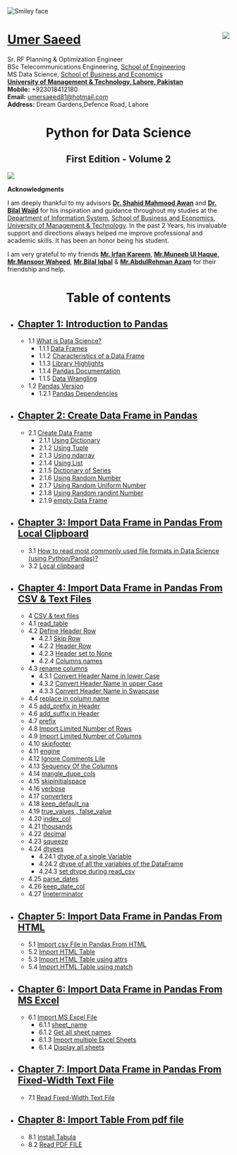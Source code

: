 <img src="https://encrypted-tbn0.gstatic.com/images?q=tbn:ANd9GcS28Mw_N6RTuNvdbw3UShxAHfWHyZ2qMgkjSdnVRO4Qo-8TYqip4w" alt="Smiley face" align="center">

#  [Umer Saeed](https://www.linkedin.com/in/engumersaeed/)            <img src="https://www.umt.edu.pk/style/images/umt-logo.jpg" align="right"/>
Sr. RF Planning & Optimization Engineer<br>
BSc Telecommunications Engineering, [School of Engineering](https://sen.umt.edu.pk/)<br>
MS Data Science, [School of Business and Economics](sbe.umt.edu.pk)<br>
**[University of Management & Technology, Lahore, Pakistan](www.umt.edu.pk)**<br>
**Mobile:**     +923018412180<br>
**Email:**  umersaeed81@hotmail.com<br>
**Address:** Dream Gardens,Defence Road, Lahore<br>
<h1 align="center">Python for Data Science</h1>
<h2 align="center">First Edition - Volume 2</h2>
 <img src="https://www.python.org/static/img/python-logo.png" align="center"/>
 
 **Acknowledgments**

I am deeply thankful to my advisors [**Dr. Shahid Mahmood Awan**](https://uk.linkedin.com/in/shahidmawan) and [**Dr. Bilal Wajid**](https://www.linkedin.com/in/dr-bilal-wajid-98949276/) for his inspiration and guidance throughout my studies at the [Department of Information System](https://sbe.umt.edu.pk/iss1/home.aspx), [School of Business and Economics](sbe.umt.edu.pk), [University of Management & Technology](www.umt.edu.pk). In the past 2 Years, his invaluable support and directions always helped me improve professional and academic skills. It has been an honor being his student.

I am very grateful to my friends [**Mr. Irfan Kareem**](https://www.linkedin.com/in/irfan-kareem-a89ba021/), [**Mr.Muneeb Ul Haque**](https://www.linkedin.com/in/muneeb-ul-haque-86551728/), [**Mr.Mansoor Waheed**](https://www.linkedin.com/in/mansoor-waheed-26925021/), [**Mr.Bilal Iqbal**](https://www.linkedin.com/in/bilal-iqbal-5354a324/) & [**Mr.AbdulRehman Azam**](https://www.linkedin.com/in/areh-azam/) for their friendship and help.

# <h1 align="center"> Table of contents

- ## [**Chapter 1: Introduction to Pandas**](https://htmlpreview.github.io/?https://github.com/Umersaeed81/PythonForDataScienceV1/blob/main/Chapter1.html)

  - 1.1 [What is Data Science?](https://htmlpreview.github.io/?https://github.com/Umersaeed81/PythonForDataScienceV1/blob/main/Chapter1.html#1.1-What-is-Data-Science?)
     - 1.1.1 [Data Frames](https://htmlpreview.github.io/?https://github.com/Umersaeed81/PythonForDataScienceV1/blob/main/Chapter1.html#1.1.1-Data-Frames)
     - 1.1.2 [Characteristics of a Data Frame](https://htmlpreview.github.io/?https://github.com/Umersaeed81/PythonForDataScienceV1/blob/main/Chapter1.html#1.1.2-Characteristics-of-a-Data-Frame)
     - 1.1.3 [Library Highlights](https://htmlpreview.github.io/?https://github.com/Umersaeed81/PythonForDataScienceV1/blob/main/Chapter1.html#1.1.3-Library-Highlights)
     - 1.1.4 [Pandas Documentation](https://htmlpreview.github.io/?https://github.com/Umersaeed81/PythonForDataScienceV1/blob/main/Chapter1.html#1.1.4-Pandas-Documentation)
     - 1.1.5 [Data Wrangling](https://htmlpreview.github.io/?https://github.com/Umersaeed81/PythonForDataScienceV1/blob/main/Chapter1.html#1.1.5-Data-Wrangling)
  - 1.2 [Pandas Version](https://htmlpreview.github.io/?https://github.com/Umersaeed81/PythonForDataScienceV1/blob/main/Chapter1.html#1.2-Pandas-Version)
     - 1.2.1 [Pandas Dependencies](https://htmlpreview.github.io/?https://github.com/Umersaeed81/PythonForDataScienceV1/blob/main/Chapter1.html#1.2.1-Pandas-Dependencies)

- ## [**Chapter 2: Create Data Frame in Pandas**](https://htmlpreview.github.io/?https://github.com/Umersaeed81/PythonForDataScienceV1/blob/main/Chapter2.html)

  - 2.1 [Create Data Frame](https://htmlpreview.github.io/?https://github.com/Umersaeed81/PythonForDataScienceV1/blob/main/Chapter2.html#2.1-Create-Data-Frame)
    - 2.1.1 [Using Dictionary](https://htmlpreview.github.io/?https://github.com/Umersaeed81/PythonForDataScienceV1/blob/main/Chapter2.html#2.1.1-Using-Dictionary)
    - 2.1.2 [Using Tuple](https://htmlpreview.github.io/?https://github.com/Umersaeed81/PythonForDataScienceV1/blob/main/Chapter2.html#2.1.2-Using-Tuple)
    - 2.1.3 [Using ndarray](https://htmlpreview.github.io/?https://github.com/Umersaeed81/PythonForDataScienceV1/blob/main/Chapter2.html#2.1.3-Using-ndarray)
    - 2.1.4 [Using List](https://htmlpreview.github.io/?https://github.com/Umersaeed81/PythonForDataScienceV1/blob/main/Chapter2.html#2.1.4-Using-List)
    - 2.1.5 [Dictionary of Series](https://htmlpreview.github.io/?https://github.com/Umersaeed81/PythonForDataScienceV1/blob/main/Chapter2.html#2.1.5-Dictionary-of-Series)
    - 2.1.6 [Using Random Number](https://htmlpreview.github.io/?https://github.com/Umersaeed81/PythonForDataScienceV1/blob/main/Chapter2.html#2.1.6-Using-Random-Number)
    - 2.1.7 [Using Random Uniform Number](https://htmlpreview.github.io/?https://github.com/Umersaeed81/PythonForDataScienceV1/blob/main/Chapter2.html#2.1.7-Using-Random-Uniform-Number)
    - 2.1.8 [Using Random randint Number](https://htmlpreview.github.io/?https://github.com/Umersaeed81/PythonForDataScienceV1/blob/main/Chapter2.html#2.1.8-Using-Random-randint-Number)
    - 2.1.9 [empty Data Frame](https://htmlpreview.github.io/?https://github.com/Umersaeed81/PythonForDataScienceV1/blob/main/Chapter2.html#2.1.9-empty-Data-Frame)


- ## [**Chapter 3: Import Data Frame in Pandas From Local Clipboard**](https://htmlpreview.github.io/?https://github.com/Umersaeed81/PythonForDataScienceV1/blob/main/Chapter3.html)

  - 3.1 [How to read most commonly used file formats in Data Science (using Python/Pandas)?](https://htmlpreview.github.io/?https://github.com/Umersaeed81/PythonForDataScienceV1/blob/main/Chapter3.html#3.1-How-to-read-most-commonly-used-file-formats-in-Data-Science-(using-Python/Pandas)?)
  - 3.2 [Local clipboard](https://htmlpreview.github.io/?https://github.com/Umersaeed81/PythonForDataScienceV1/blob/main/Chapter3.html#3.2-Local-clipboard)

- ## [**Chapter 4: Import Data Frame in Pandas From CSV & Text Files**](https://htmlpreview.github.io/?https://github.com/Umersaeed81/PythonForDataScienceV1/blob/main/Chapter4.html)
  - 4   [CSV & text files](https://htmlpreview.github.io/?https://github.com/Umersaeed81/PythonForDataScienceV1/blob/main/Chapter4.html#4-CSV-&-text-files)
  - 4.1 [read_table](https://htmlpreview.github.io/?https://github.com/Umersaeed81/PythonForDataScienceV1/blob/main/Chapter4.html#4.1-read_table)
  - 4.2 [Define Header Row](https://htmlpreview.github.io/?https://github.com/Umersaeed81/PythonForDataScienceV1/blob/main/Chapter4.html#4.2-Define-Header-Row)
    - 4.2.1 [Skip Row](https://htmlpreview.github.io/?https://github.com/Umersaeed81/PythonForDataScienceV1/blob/main/Chapter4.html#4.2.1-Skip-Row)
    - 4.2.2 [Header Row](https://htmlpreview.github.io/?https://github.com/Umersaeed81/PythonForDataScienceV1/blob/main/Chapter4.html#4.2.2-Header-Row)
    - 4.2.3 [Header set to None](https://htmlpreview.github.io/?https://github.com/Umersaeed81/PythonForDataScienceV1/blob/main/Chapter4.html#4.2.3-Header-set-to-None)
    - 4.2.4 [Columns names](https://htmlpreview.github.io/?https://github.com/Umersaeed81/PythonForDataScienceV1/blob/main/Chapter4.html#4.2.4-Columns-names)
  - 4.3 [rename columns](https://htmlpreview.github.io/?https://github.com/Umersaeed81/PythonForDataScienceV1/blob/main/Chapter4.html#4.3-rename-columns)
    - 4.3.1 [Convert Header Name in lower Case](https://htmlpreview.github.io/?https://github.com/Umersaeed81/PythonForDataScienceV1/blob/main/Chapter4.html#4.3.1-Convert-Header-Name-in-lower-Case)
    - 4.3.2 [Convert Header Name in upper Case](https://htmlpreview.github.io/?https://github.com/Umersaeed81/PythonForDataScienceV1/blob/main/Chapter4.html#4.3.2-Convert-Header-Name-in-upper-Case)
    - 4.3.3 [Convert Header Name in Swapcase](https://htmlpreview.github.io/?https://github.com/Umersaeed81/PythonForDataScienceV1/blob/main/Chapter4.html#4.3.3-Convert-Header-Name-in-Swapcase)
  - 4.4 [replace in column name](https://htmlpreview.github.io/?https://github.com/Umersaeed81/PythonForDataScienceV1/blob/main/Chapter4.html#4.4-replace-in-column-name)
  - 4.5 [add_prefix in Header](https://htmlpreview.github.io/?https://github.com/Umersaeed81/PythonForDataScienceV1/blob/main/Chapter4.html#4.5-add_prefix-in-Header)
  - 4.6 [add_suffix in Header](https://htmlpreview.github.io/?https://github.com/Umersaeed81/PythonForDataScienceV1/blob/main/Chapter4.html#4.6-add_suffix-in-Header)
  - 4.7 [prefix](https://htmlpreview.github.io/?https://github.com/Umersaeed81/PythonForDataScienceV1/blob/main/Chapter4.html#4.7-prefix)
  - 4.8 [Import Limited Number of Rows](https://htmlpreview.github.io/?https://github.com/Umersaeed81/PythonForDataScienceV1/blob/main/Chapter4.html#4.8-Import-Limited-Number-of-Rows)
  - 4.9 [Import Limited Number of Columns](https://htmlpreview.github.io/?https://github.com/Umersaeed81/PythonForDataScienceV1/blob/main/Chapter4.html#4.9-Import-Limited-Number-of-Columns)
  - 4.10 [skipfooter](https://htmlpreview.github.io/?https://github.com/Umersaeed81/PythonForDataScienceV1/blob/main/Chapter4.html#4.10-skipfooter)
  - 4.11 [engine](https://htmlpreview.github.io/?https://github.com/Umersaeed81/PythonForDataScienceV1/blob/main/Chapter4.html#4.11-engine)
  - 4.12 [Ignore Comments Lile](https://htmlpreview.github.io/?https://github.com/Umersaeed81/PythonForDataScienceV1/blob/main/Chapter4.html#4.12-Ignore-Comments-Lile)
  - 4.13 [Sequency Of the Columns](https://htmlpreview.github.io/?https://github.com/Umersaeed81/PythonForDataScienceV1/blob/main/Chapter4.html#4.13-Sequency-Of-the-Columns)
  - 4.14 [mangle_dupe_cols](https://htmlpreview.github.io/?https://github.com/Umersaeed81/PythonForDataScienceV1/blob/main/Chapter4.html#4.14-mangle_dupe_cols)
  - 4.15 [skipinitialspace](https://htmlpreview.github.io/?https://github.com/Umersaeed81/PythonForDataScienceV1/blob/main/Chapter4.html#4.15-skipinitialspace)
  - 4.16 [verbose](https://htmlpreview.github.io/?https://github.com/Umersaeed81/PythonForDataScienceV1/blob/main/Chapter4.html#4.16-verbose)
  - 4.17 [converters](https://htmlpreview.github.io/?https://github.com/Umersaeed81/PythonForDataScienceV1/blob/main/Chapter4.html#4.17-converters)
  - 4.18 [keep_default_na](https://htmlpreview.github.io/?https://github.com/Umersaeed81/PythonForDataScienceV1/blob/main/Chapter4.html#4.18--keep_default_na)
  - 4.19 [true_values , false_value](https://htmlpreview.github.io/?https://github.com/Umersaeed81/PythonForDataScienceV1/blob/main/Chapter4.html#4.19-true_values-,-false_value)
  - 4.20 [index_col](https://htmlpreview.github.io/?https://github.com/Umersaeed81/PythonForDataScienceV1/blob/main/Chapter4.html#4.20-index_col)
  - 4.21 [thousands](https://htmlpreview.github.io/?https://github.com/Umersaeed81/PythonForDataScienceV1/blob/main/Chapter4.html#4.21-thousands)
  - 4.22 [decimal](https://htmlpreview.github.io/?https://github.com/Umersaeed81/PythonForDataScienceV1/blob/main/Chapter4.html#4.22-decimal)
  - 4.23 [squeeze](https://htmlpreview.github.io/?https://github.com/Umersaeed81/PythonForDataScienceV1/blob/main/Chapter4.html#4.23-squeeze)
  - 4.24 [dtypes](https://htmlpreview.github.io/?https://github.com/Umersaeed81/PythonForDataScienceV1/blob/main/Chapter4.html#4.24-dtypes)
    - 4.24.1 [dtype of a single Variable](https://htmlpreview.github.io/?https://github.com/Umersaeed81/PythonForDataScienceV1/blob/main/Chapter4.html#4.24.1-dtype-of-a-single-Variable)
    - 4.24.2 [dtype of all the variables of the DataFrame](https://htmlpreview.github.io/?https://github.com/Umersaeed81/PythonForDataScienceV1/blob/main/Chapter4.html#4.24.2-dtype-of-all-the-variables-of-the-DataFrame)
    - 4.24.3 [set dtype during read_csv](https://htmlpreview.github.io/?https://github.com/Umersaeed81/PythonForDataScienceV1/blob/main/Chapter4.html#4.24.3-set-dtype-during-read_csv)
  - 4.25 [parse_dates](https://htmlpreview.github.io/?https://github.com/Umersaeed81/PythonForDataScienceV1/blob/main/Chapter4.html#4.25-parse_dates)
  - 4.26 [keep_date_col](https://htmlpreview.github.io/?https://github.com/Umersaeed81/PythonForDataScienceV1/blob/main/Chapter4.html#4.26-keep_date_col)
  - 4.27 [lineterminator](https://htmlpreview.github.io/?https://github.com/Umersaeed81/PythonForDataScienceV1/blob/main/Chapter4.html#4.27-lineterminator)

- ## [**Chapter 5: Import Data Frame in Pandas From HTML**](https://htmlpreview.github.io/?https://github.com/Umersaeed81/PythonForDataScienceV1/blob/main/Chapter5.html)

  - 5.1 [Import csv File in Pandas From HTML](https://htmlpreview.github.io/?https://github.com/Umersaeed81/PythonForDataScienceV1/blob/main/Chapter5.html#5.1-Import-csv-File-in-Pandas-From-HTML)
  - 5.2 [Import HTML Table](https://htmlpreview.github.io/?https://github.com/Umersaeed81/PythonForDataScienceV1/blob/main/Chapter5.html#5.2-Import-HTML-Table)
  - 5.3 [Import HTML Table using attrs](https://htmlpreview.github.io/?https://github.com/Umersaeed81/PythonForDataScienceV1/blob/main/Chapter5.html#5.3-Import-HTML-Table-using-attrs)
  - 5.4 [Import HTML Table using match](https://htmlpreview.github.io/?https://github.com/Umersaeed81/PythonForDataScienceV1/blob/main/Chapter5.html#5.4-Import-HTML-Table-using-match)


- ## [**Chapter 6: Import Data Frame in Pandas From MS Excel**](https://htmlpreview.github.io/?https://github.com/Umersaeed81/PythonForDataScienceV1/blob/main/Chapter6.html)

  - 6.1 [Import MS Excel File](https://htmlpreview.github.io/?https://github.com/Umersaeed81/PythonForDataScienceV1/blob/main/Chapter6.html#6.1-Import-MS-Excel-File)
    - 6.1.1 [sheet_name](https://htmlpreview.github.io/?https://github.com/Umersaeed81/PythonForDataScienceV1/blob/main/Chapter6.html#6.1.1-sheet_name)
    - 6.1.2 [Get all sheet names](https://htmlpreview.github.io/?https://github.com/Umersaeed81/PythonForDataScienceV1/blob/main/Chapter6.html#6.1.2-Get-all-sheet-names)
    - 6.1.3 [Import multiple Excel Sheets](https://htmlpreview.github.io/?https://github.com/Umersaeed81/PythonForDataScienceV1/blob/main/Chapter6.html#6.1.3-Import-multiple-Excel-Sheets)
    - 6.1.4 [Display all sheets](https://htmlpreview.github.io/?https://github.com/Umersaeed81/PythonForDataScienceV1/blob/main/Chapter6.html#6.1.4-Display-all-sheets)

- ## [**Chapter 7: Import Data Frame in Pandas From Fixed-Width Text File**](https://htmlpreview.github.io/?https://github.com/Umersaeed81/PythonForDataScienceV1/blob/main/Chapter7.html)

  - 7.1 [Read Fixed-Width Text File](https://htmlpreview.github.io/?https://github.com/Umersaeed81/PythonForDataScienceV1/blob/main/Chapter7.html#7.1-Read-Fixed-Width-Text-File)

- ## [**Chapter 8: Import Table From pdf file**]()
  - 8.1 [Install Tabula]()
  - 8.2 [Read PDF FILE]()


